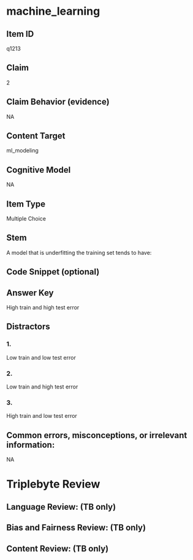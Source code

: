 # machine_learning

## Item ID
q1213

## Claim
2

## Claim Behavior (evidence)
NA

## Content Target
ml_modeling

## Cognitive Model
NA

## Item Type
Multiple Choice

## Stem
A model that is underfitting the training set tends to have:

## Code Snippet (optional)


## Answer Key
High train and high test error

## Distractors

### 1.
Low train and low test error

### 2.
Low train and high test error

### 3.
High train and low test error

## Common errors, misconceptions, or irrelevant information:
NA

# Triplebyte Review


## Language Review: (TB only)


## Bias and Fairness Review: (TB only)


## Content Review: (TB only)

